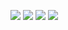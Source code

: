 <p>
  <a href=# style="pointer:default;"><img src="https://img.shields.io/badge/Discord-%40calvinknt-blue?style=flat&logo=discord&logoColor=white"></a>
  <a href="https://youtube.com/@calvinkNT" target="_blank"><img src="https://img.shields.io/badge/YouTube-%40calvinkNT-red?style=flat&logo=youtube&logoColor=white"></a>
  <a href="https://codeforces.com/profile/calvink19" target="_blank"><img src="https://img.shields.io/badge/Codeforces-calvink19-aqua?style=flat&logo=codeforces&logoColor=white"></a>
  <a href="https://calvink19.co" target="_blank"><img src="https://img.shields.io/badge/Web-https://calvink19.co-white?style=flat&logo=&logoColor=white"></a>
</p>

<!--
**calvinknt/calvinknt** is a ✨ _special_ ✨ repository because its `README.md` (this file) appears on your GitHub profile.

Here are some ideas to get you started:

- 🔭 I’m currently working on ...
- 🌱 I’m currently learning ...
- 👯 I’m looking to collaborate on ...
- 🤔 I’m looking for help with ...
- 💬 Ask me about ...
- 📫 How to reach me: ...
- 😄 Pronouns: ...
- ⚡ Fun fact: ...
-->
